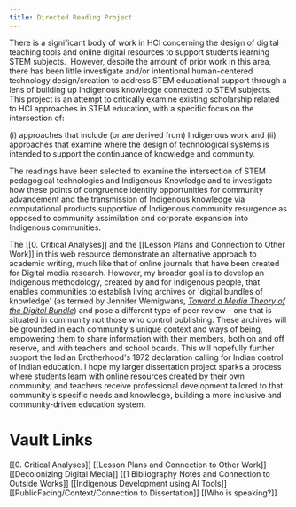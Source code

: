 ```yaml
---
title: Directed Reading Project
---
```


There is a significant body of work in HCI concerning the design of digital teaching tools and online digital resources to support students learning STEM subjects.  However, despite the amount of prior work in this area, there has been little investigate and/or intentional human-centered technology design/creation to address STEM educational support through a lens of building up Indigenous knowledge connected to STEM subjects. This project is an attempt to critically examine existing scholarship related to HCI approaches in STEM education, with a specific focus on the intersection of: 

(i) approaches that include (or are derived from) Indigenous work and 
(ii) approaches that examine where the design of technological systems is intended to support the continuance of knowledge and community. 

The readings have been selected to examine the intersection of STEM pedagogical technologies and Indigenous Knowledge and to investigate how these points of congruence identify opportunities for community advancement and the transmission of Indigenous knowledge via computational products supportive of Indigenous community resurgence as opposed to community assimilation and corporate expansion into Indigenous communities.

The [[0. Critical Analyses]] and the [[Lesson Plans and Connection to Other Work]] in this web resource demonstrate an alternative approach to academic writing, much like that of online journals that have been created for Digital media research. However, my broader goal is to develop an Indigenous methodology, created by and for Indigenous people, that enables communities to establish living archives or 'digital bundles of knowledge' (as termed by Jennifer Wemigwans,  *[Toward a Media Theory of the Digital Bundle](https://www.degruyter.com/document/doi/10.1515/9781478022497-015/html)*) and pose a different type of peer review - one that is situated in community not those who control publishing. These archives will be grounded in each community's unique context and ways of being, empowering them to share information with their members, both on and off reserve, and with teachers and school boards. This will hopefully further support the Indian Brotherhood's 1972 declaration calling for Indian control of Indian education. I hope my larger dissertation project sparks a process where students learn with online resources created by their own community, and teachers receive professional development tailored to that community's specific needs and knowledge, building a more inclusive and community-driven education system.

# Vault Links
[[0. Critical Analyses]]
[[Lesson Plans and Connection to Other Work]]
[[Decolonizing Digital Media]]
[[1 Bibliography Notes and Connection to Outside Works]]
[[Indigenous Development using AI Tools]]
[[PublicFacing/Context/Connection to Dissertation]]
[[Who is speaking?]]